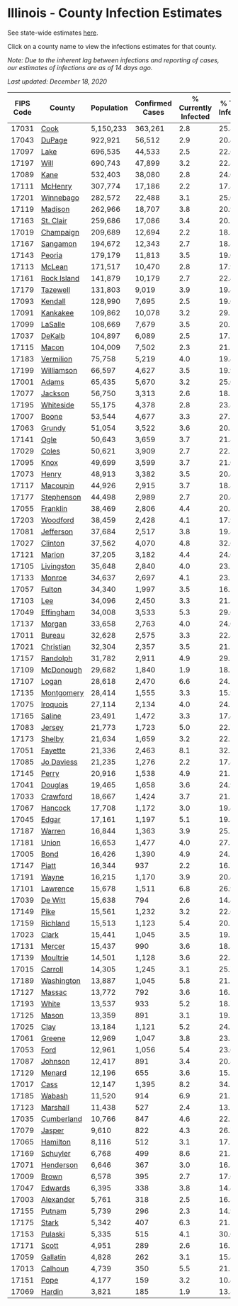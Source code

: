 # Illinois - County Infection Estimates

See state-wide estimates [here](/infections/us-il).

Click on a county name to view the infections estimates for that county.

*Note: Due to the inherent lag between infections and reporting of cases, our estimates of infections are as of 14 days ago.*

*Last updated: December 18, 2020*

|   FIPS Code |                     County |   Population |   Confirmed Cases |   % Currently Infected |   % Total Infected |
|-------------|----------------------------|--------------|-------------------|------------------------|--------------------|
|       17031 |               [Cook](cook) |    5,150,233 |           363,261 |                    2.8 |               25.8 |
|       17043 |           [DuPage](dupage) |      922,921 |            56,512 |                    2.9 |               20.4 |
|       17097 |               [Lake](lake) |      696,535 |            44,533 |                    2.5 |               22.6 |
|       17197 |               [Will](will) |      690,743 |            47,899 |                    3.2 |               22.8 |
|       17089 |               [Kane](kane) |      532,403 |            38,080 |                    2.8 |               24.0 |
|       17111 |         [McHenry](mchenry) |      307,774 |            17,186 |                    2.2 |               17.8 |
|       17201 |     [Winnebago](winnebago) |      282,572 |            22,488 |                    3.1 |               25.0 |
|       17119 |         [Madison](madison) |      262,966 |            18,707 |                    3.8 |               20.9 |
|       17163 |     [St. Clair](st.-clair) |      259,686 |            17,086 |                    3.4 |               20.2 |
|       17019 |     [Champaign](champaign) |      209,689 |            12,694 |                    2.2 |               18.3 |
|       17167 |       [Sangamon](sangamon) |      194,672 |            12,343 |                    2.7 |               18.8 |
|       17143 |           [Peoria](peoria) |      179,179 |            11,813 |                    3.5 |               19.0 |
|       17113 |           [McLean](mclean) |      171,517 |            10,470 |                    2.8 |               17.9 |
|       17161 | [Rock Island](rock-island) |      141,879 |            10,179 |                    2.7 |               22.4 |
|       17179 |       [Tazewell](tazewell) |      131,803 |             9,019 |                    3.9 |               19.4 |
|       17093 |         [Kendall](kendall) |      128,990 |             7,695 |                    2.5 |               19.0 |
|       17091 |       [Kankakee](kankakee) |      109,862 |            10,078 |                    3.2 |               29.5 |
|       17099 |         [LaSalle](lasalle) |      108,669 |             7,679 |                    3.5 |               20.7 |
|       17037 |           [DeKalb](dekalb) |      104,897 |             6,089 |                    2.5 |               17.7 |
|       17115 |             [Macon](macon) |      104,009 |             7,502 |                    2.3 |               21.5 |
|       17183 |     [Vermilion](vermilion) |       75,758 |             5,219 |                    4.0 |               19.4 |
|       17199 |   [Williamson](williamson) |       66,597 |             4,627 |                    3.5 |               19.9 |
|       17001 |             [Adams](adams) |       65,435 |             5,670 |                    3.2 |               25.0 |
|       17077 |         [Jackson](jackson) |       56,750 |             3,313 |                    2.6 |               18.2 |
|       17195 |     [Whiteside](whiteside) |       55,175 |             4,378 |                    2.8 |               23.8 |
|       17007 |             [Boone](boone) |       53,544 |             4,677 |                    3.3 |               27.2 |
|       17063 |           [Grundy](grundy) |       51,054 |             3,522 |                    3.6 |               20.5 |
|       17141 |               [Ogle](ogle) |       50,643 |             3,659 |                    3.7 |               21.8 |
|       17029 |             [Coles](coles) |       50,621 |             3,909 |                    2.7 |               22.7 |
|       17095 |               [Knox](knox) |       49,699 |             3,599 |                    3.7 |               21.0 |
|       17073 |             [Henry](henry) |       48,913 |             3,382 |                    3.5 |               20.4 |
|       17117 |       [Macoupin](macoupin) |       44,926 |             2,915 |                    3.7 |               18.8 |
|       17177 |   [Stephenson](stephenson) |       44,498 |             2,989 |                    2.7 |               20.4 |
|       17055 |       [Franklin](franklin) |       38,469 |             2,806 |                    4.4 |               20.3 |
|       17203 |       [Woodford](woodford) |       38,459 |             2,428 |                    4.1 |               17.9 |
|       17081 |     [Jefferson](jefferson) |       37,684 |             2,517 |                    3.8 |               19.8 |
|       17027 |         [Clinton](clinton) |       37,562 |             4,070 |                    4.8 |               32.6 |
|       17121 |           [Marion](marion) |       37,205 |             3,182 |                    4.4 |               24.6 |
|       17105 |   [Livingston](livingston) |       35,648 |             2,840 |                    4.0 |               23.2 |
|       17133 |           [Monroe](monroe) |       34,637 |             2,697 |                    4.1 |               23.1 |
|       17057 |           [Fulton](fulton) |       34,340 |             1,997 |                    3.5 |               16.2 |
|       17103 |                 [Lee](lee) |       34,096 |             2,450 |                    3.3 |               21.3 |
|       17049 |     [Effingham](effingham) |       34,008 |             3,533 |                    5.3 |               29.6 |
|       17137 |           [Morgan](morgan) |       33,658 |             2,763 |                    4.0 |               24.0 |
|       17011 |           [Bureau](bureau) |       32,628 |             2,575 |                    3.3 |               22.8 |
|       17021 |     [Christian](christian) |       32,304 |             2,357 |                    3.5 |               21.2 |
|       17157 |       [Randolph](randolph) |       31,782 |             2,911 |                    4.9 |               29.1 |
|       17109 |     [McDonough](mcdonough) |       29,682 |             1,840 |                    1.9 |               18.5 |
|       17107 |             [Logan](logan) |       28,618 |             2,470 |                    6.6 |               24.5 |
|       17135 |   [Montgomery](montgomery) |       28,414 |             1,555 |                    3.3 |               15.9 |
|       17075 |       [Iroquois](iroquois) |       27,114 |             2,134 |                    4.0 |               24.1 |
|       17165 |           [Saline](saline) |       23,491 |             1,472 |                    3.3 |               17.4 |
|       17083 |           [Jersey](jersey) |       21,773 |             1,723 |                    5.0 |               22.7 |
|       17173 |           [Shelby](shelby) |       21,634 |             1,659 |                    3.2 |               22.2 |
|       17051 |         [Fayette](fayette) |       21,336 |             2,463 |                    8.1 |               32.2 |
|       17085 |   [Jo Daviess](jo-daviess) |       21,235 |             1,276 |                    2.2 |               17.8 |
|       17145 |             [Perry](perry) |       20,916 |             1,538 |                    4.9 |               21.1 |
|       17041 |         [Douglas](douglas) |       19,465 |             1,658 |                    3.6 |               24.9 |
|       17033 |       [Crawford](crawford) |       18,667 |             1,424 |                    3.7 |               21.5 |
|       17067 |         [Hancock](hancock) |       17,708 |             1,172 |                    3.0 |               19.4 |
|       17045 |             [Edgar](edgar) |       17,161 |             1,197 |                    5.1 |               19.3 |
|       17187 |           [Warren](warren) |       16,844 |             1,363 |                    3.9 |               25.5 |
|       17181 |             [Union](union) |       16,653 |             1,477 |                    4.0 |               27.5 |
|       17005 |               [Bond](bond) |       16,426 |             1,390 |                    4.9 |               24.1 |
|       17147 |             [Piatt](piatt) |       16,344 |               937 |                    2.2 |               16.7 |
|       17191 |             [Wayne](wayne) |       16,215 |             1,170 |                    3.9 |               20.4 |
|       17101 |       [Lawrence](lawrence) |       15,678 |             1,511 |                    6.8 |               26.9 |
|       17039 |         [De Witt](de-witt) |       15,638 |               794 |                    2.6 |               14.4 |
|       17149 |               [Pike](pike) |       15,561 |             1,232 |                    3.2 |               22.6 |
|       17159 |       [Richland](richland) |       15,513 |             1,123 |                    5.4 |               20.2 |
|       17023 |             [Clark](clark) |       15,441 |             1,045 |                    3.5 |               19.1 |
|       17131 |           [Mercer](mercer) |       15,437 |               990 |                    3.6 |               18.3 |
|       17139 |       [Moultrie](moultrie) |       14,501 |             1,128 |                    3.6 |               22.3 |
|       17015 |         [Carroll](carroll) |       14,305 |             1,245 |                    3.1 |               25.7 |
|       17189 |   [Washington](washington) |       13,887 |             1,045 |                    5.8 |               21.2 |
|       17127 |           [Massac](massac) |       13,772 |               792 |                    3.6 |               16.5 |
|       17193 |             [White](white) |       13,537 |               933 |                    5.2 |               18.7 |
|       17125 |             [Mason](mason) |       13,359 |               891 |                    3.1 |               19.5 |
|       17025 |               [Clay](clay) |       13,184 |             1,121 |                    5.2 |               24.2 |
|       17061 |           [Greene](greene) |       12,969 |             1,047 |                    3.8 |               23.1 |
|       17053 |               [Ford](ford) |       12,961 |             1,056 |                    5.4 |               23.6 |
|       17087 |         [Johnson](johnson) |       12,417 |               891 |                    3.4 |               20.8 |
|       17129 |           [Menard](menard) |       12,196 |               655 |                    3.6 |               15.5 |
|       17017 |               [Cass](cass) |       12,147 |             1,395 |                    8.2 |               34.2 |
|       17185 |           [Wabash](wabash) |       11,520 |               914 |                    6.9 |               21.7 |
|       17123 |       [Marshall](marshall) |       11,438 |               527 |                    2.4 |               13.1 |
|       17035 |   [Cumberland](cumberland) |       10,766 |               847 |                    4.6 |               22.1 |
|       17079 |           [Jasper](jasper) |        9,610 |               822 |                    4.3 |               26.7 |
|       17065 |       [Hamilton](hamilton) |        8,116 |               512 |                    3.1 |               17.5 |
|       17169 |       [Schuyler](schuyler) |        6,768 |               499 |                    8.6 |               21.3 |
|       17071 |     [Henderson](henderson) |        6,646 |               367 |                    3.0 |               16.3 |
|       17009 |             [Brown](brown) |        6,578 |               395 |                    2.7 |               17.6 |
|       17047 |         [Edwards](edwards) |        6,395 |               338 |                    3.8 |               14.4 |
|       17003 |     [Alexander](alexander) |        5,761 |               318 |                    2.5 |               16.3 |
|       17155 |           [Putnam](putnam) |        5,739 |               296 |                    2.3 |               14.9 |
|       17175 |             [Stark](stark) |        5,342 |               407 |                    6.3 |               21.1 |
|       17153 |         [Pulaski](pulaski) |        5,335 |               515 |                    4.1 |               30.6 |
|       17171 |             [Scott](scott) |        4,951 |               289 |                    2.6 |               16.7 |
|       17059 |       [Gallatin](gallatin) |        4,828 |               262 |                    3.1 |               15.4 |
|       17013 |         [Calhoun](calhoun) |        4,739 |               350 |                    5.5 |               21.2 |
|       17151 |               [Pope](pope) |        4,177 |               159 |                    3.2 |               10.4 |
|       17069 |           [Hardin](hardin) |        3,821 |               185 |                    1.9 |               13.8 |